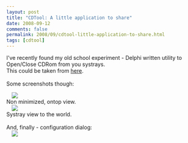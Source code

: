 ```yaml
---
layout: post
title: "CDTool: A little application to share"
date: 2008-09-12
comments: false
permalink: 2008/09/cdtool-little-application-to-share.html
tags: [cdtool]
---
```


I've recently found my old school experiment - Delphi written utility to Open/Close CDRom from you systrays.<br />This could be taken from <a href="http://www.mediafire.com/?msl1ciodvv5">here</a>.<br /><br />Some screenshots though:<br /><div class="separator" style="clear: both; text-align: left;"><a href="http://3.bp.blogspot.com/_Y9XTlNGJRTQ/SMoMsaIhzrI/AAAAAAAAB9w/aj5-QELOAYU/s1600-h/2008-09-12_0930.png" imageanchor="1" style="margin-left: 1em; margin-right: 1em;"><img border="0" src="http://3.bp.blogspot.com/_Y9XTlNGJRTQ/SMoMsaIhzrI/AAAAAAAAB9w/yGCvv-516l4/s320-R/2008-09-12_0930.png" /></a></div><div style="text-align: left;">Non minimized, ontop view.</div><div style="text-align: left;"></div><div class="separator" style="clear: both; text-align: left;"><a href="http://4.bp.blogspot.com/_Y9XTlNGJRTQ/SMoNly_EYCI/AAAAAAAAB94/yXwIJZYw5xc/s1600-h/2008-09-12_0933.png" imageanchor="1" style="margin-left: 1em; margin-right: 1em;"><img border="0" src="http://4.bp.blogspot.com/_Y9XTlNGJRTQ/SMoNly_EYCI/AAAAAAAAB94/FpaHUKi7P1c/s400-R/2008-09-12_0933.png" /></a></div><div style="text-align: left;"></div><div style="text-align: left;"></div>Systray view to the world.<br /><br />And, finally - configuration dialog:<br /><div class="separator" style="clear: both; text-align: left;"><a href="http://3.bp.blogspot.com/_Y9XTlNGJRTQ/SMoN-JxqVTI/AAAAAAAAB-A/_rTmyoX3LhI/s1600-h/2008-09-12_0936.png" imageanchor="1" style="margin-left: 1em; margin-right: 1em;"><img border="0" src="http://3.bp.blogspot.com/_Y9XTlNGJRTQ/SMoN-JxqVTI/AAAAAAAAB-A/844Ot2P-m6M/s320-R/2008-09-12_0936.png" /></a></div><div style="text-align: left;"></div>
